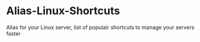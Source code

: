 # Alias-Linux-Shortcuts
Alias for your Linux server, list of populair shortcuts to manage your servers faster
